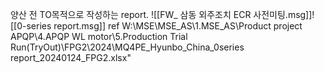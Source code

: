 양산 전 TO목적으로 작성하는 report.
![[FW_ 삼동 외주조치  ECR 사전미팅.msg]]![[0-series report.msg]]
ref
W:\MSE\MSE_AS\1.MSE_AS\Product project APQP\4.APQP WL motor\5.Production Trial Run(TryOut)\FPG2\2024\MQ4PE_Hyunbo_China_0series report_20240124_FPG2.xlsx"